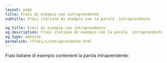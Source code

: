 ```yaml
---
layout: page
title: Frasi di esempio con intraprendente 
subtitle: Frasi italiane di esempio con la parola  intraprendente

og_title: Frasi di esempio con intraprendente 
og_description: Frasi italiane di esempio con la parola  intraprendente
og_type: website
permalink: /frasi/i/intraprendente.html
---
```


Frasi italiane di esempio contenenti la parola intraprendente:


